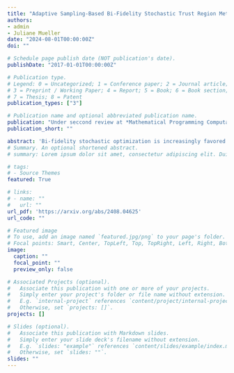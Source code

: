 ```yaml
---
title: "Adaptive Sampling-Based Bi-Fidelity Stochastic Trust Region Method for Derivative-Free Stochastic Optimization"
authors:
- admin
- Juliane Mueller
date: "2024-08-01T00:00:00Z"
doi: ""

# Schedule page publish date (NOT publication's date).
publishDate: "2017-01-01T00:00:00Z"

# Publication type.
# Legend: 0 = Uncategorized; 1 = Conference paper; 2 = Journal article;
# 3 = Preprint / Working Paper; 4 = Report; 5 = Book; 6 = Book section;
# 7 = Thesis; 8 = Patent
publication_types: ["3"]

# Publication name and optional abbreviated publication name.
publication: "Under seccond review at *Mathematical Programming Computation*"
publication_short: ""

abstract: 'Bi-fidelity stochastic optimization is increasingly favored for streamlining optimization processes by employing a cost-effective low-fidelity (LF) function, with the goal of optimizing a more expensive high-fidelity (HF) function. In this paper, we introduce ASTRO-BFDF, a new adaptive sampling trust region method specifically designed for solving unconstrained bi-fidelity stochastic derivative-free optimization problems. Within ASTRO-BFDF, the LF function serves two purposes: first, to identify better iterates for the HF function when a high correlation between them is indicated by the optimization process, and second, to reduce the variance of the HF function estimates by Bi-fidelity Monte Carlo (BFMC). In particular, the sample sizes are dynamically determined with the option of employing either crude Monte Carlo or BFMC, while balancing optimization error and sampling error. We demonstrate that the iterates generated by ASTRO-BFDF converge to the first-order stationary point almost surely. Additionally, we numerically demonstrate the superiority of our proposed algorithm by testing it on synthetic problems and simulation optimization problems with discrete event simulations.'
# Summary. An optional shortened abstract.
# summary: Lorem ipsum dolor sit amet, consectetur adipiscing elit. Duis posuere tellus ac convallis placerat. Proin tincidunt magna sed ex sollicitudin condimentum.

# tags:
# - Source Themes
featured: True

# links:
# - name: ""
#   url: ""
url_pdf: 'https://arxiv.org/abs/2408.04625'
url_code: ""

# Featured image
# To use, add an image named `featured.jpg/png` to your page's folder. 
# Focal points: Smart, Center, TopLeft, Top, TopRight, Left, Right, BottomLeft, Bottom, BottomRight.
image:
  caption: ""
  focal_point: ""
  preview_only: false

# Associated Projects (optional).
#   Associate this publication with one or more of your projects.
#   Simply enter your project's folder or file name without extension.
#   E.g. `internal-project` references `content/project/internal-project/index.md`.
#   Otherwise, set `projects: []`.
projects: []

# Slides (optional).
#   Associate this publication with Markdown slides.
#   Simply enter your slide deck's filename without extension.
#   E.g. `slides: "example"` references `content/slides/example/index.md`.
#   Otherwise, set `slides: ""`.
slides: ""
---
```

